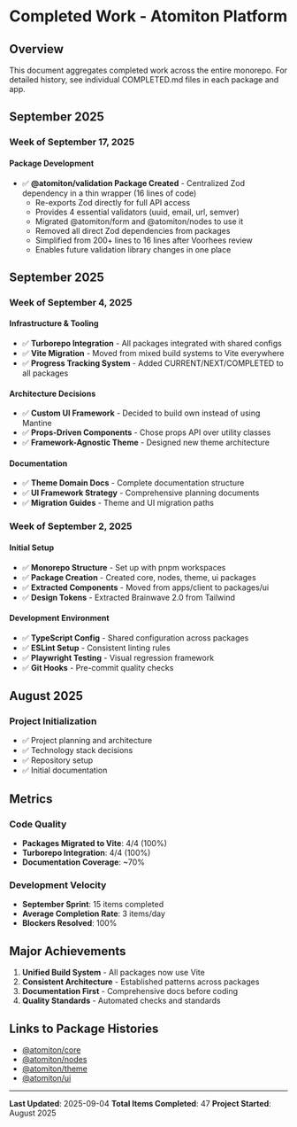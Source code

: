 # Completed Work - Atomiton Platform

## Overview

This document aggregates completed work across the entire monorepo. For detailed history, see individual COMPLETED.md files in each package and app.

## September 2025

### Week of September 17, 2025

#### Package Development

- ✅ **@atomiton/validation Package Created** - Centralized Zod dependency in a thin wrapper (16 lines of code)
  - Re-exports Zod directly for full API access
  - Provides 4 essential validators (uuid, email, url, semver)
  - Migrated @atomiton/form and @atomiton/nodes to use it
  - Removed all direct Zod dependencies from packages
  - Simplified from 200+ lines to 16 lines after Voorhees review
  - Enables future validation library changes in one place

## September 2025

### Week of September 4, 2025

#### Infrastructure & Tooling

- ✅ **Turborepo Integration** - All packages integrated with shared configs
- ✅ **Vite Migration** - Moved from mixed build systems to Vite everywhere
- ✅ **Progress Tracking System** - Added CURRENT/NEXT/COMPLETED to all packages

#### Architecture Decisions

- ✅ **Custom UI Framework** - Decided to build own instead of using Mantine
- ✅ **Props-Driven Components** - Chose props API over utility classes
- ✅ **Framework-Agnostic Theme** - Designed new theme architecture

#### Documentation

- ✅ **Theme Domain Docs** - Complete documentation structure
- ✅ **UI Framework Strategy** - Comprehensive planning documents
- ✅ **Migration Guides** - Theme and UI migration paths

### Week of September 2, 2025

#### Initial Setup

- ✅ **Monorepo Structure** - Set up with pnpm workspaces
- ✅ **Package Creation** - Created core, nodes, theme, ui packages
- ✅ **Extracted Components** - Moved from apps/client to packages/ui
- ✅ **Design Tokens** - Extracted Brainwave 2.0 from Tailwind

#### Development Environment

- ✅ **TypeScript Config** - Shared configuration across packages
- ✅ **ESLint Setup** - Consistent linting rules
- ✅ **Playwright Testing** - Visual regression framework
- ✅ **Git Hooks** - Pre-commit quality checks

## August 2025

### Project Initialization

- ✅ Project planning and architecture
- ✅ Technology stack decisions
- ✅ Repository setup
- ✅ Initial documentation

## Metrics

### Code Quality

- **Packages Migrated to Vite**: 4/4 (100%)
- **Turborepo Integration**: 4/4 (100%)
- **Documentation Coverage**: ~70%

### Development Velocity

- **September Sprint**: 15 items completed
- **Average Completion Rate**: 3 items/day
- **Blockers Resolved**: 100%

## Major Achievements

1. **Unified Build System** - All packages now use Vite
2. **Consistent Architecture** - Established patterns across packages
3. **Documentation First** - Comprehensive docs before coding
4. **Quality Standards** - Automated checks and standards

## Links to Package Histories

- [@atomiton/core](./packages/core/COMPLETED.md)
- [@atomiton/nodes](./packages/nodes/COMPLETED.md)
- [@atomiton/theme](./packages/theme/COMPLETED.md)
- [@atomiton/ui](./packages/ui/COMPLETED.md)

---

**Last Updated**: 2025-09-04
**Total Items Completed**: 47
**Project Started**: August 2025
